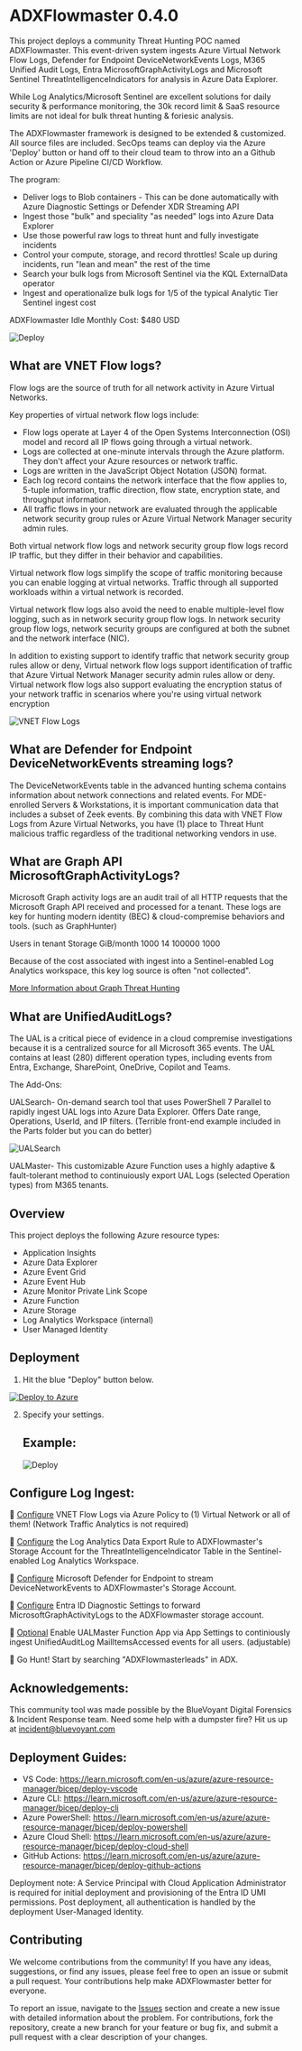 # ADXFlowmaster 0.4.0

This project deploys a community Threat Hunting POC named ADXFlowmaster. This event-driven system ingests Azure Virtual Network Flow Logs, Defender for Endpoint DeviceNetworkEvents Logs, M365 Unified Audit Logs, Entra MicrosoftGraphActivityLogs and Microsoft Sentinel ThreatIntelligenceIndicators for analysis in Azure Data Explorer.

While Log Analytics/Microsoft Sentinel are excellent solutions for daily security & performance monitoring, the 30k record limit & SaaS resource limits are not ideal for bulk threat hunting & foriesic analysis. 

The ADXFlowmaster framework is designed to be extended & customized. All source files are included. SecOps teams can deploy via the Azure 'Deploy' button or hand off to their cloud team to throw into an a Github Action or Azure Pipeline CI/CD Workflow. 

The program:

- Deliver logs to Blob containers - This can be done automatically with Azure Diagnostic Settings or Defender XDR Streaming API
- Ingest those "bulk" and speciality "as needed" logs into Azure Data Explorer
- Use those powerful raw logs to threat hunt and fully investigate incidents
- Control your compute, storage, and record throttles! Scale up during incidents, run "lean and mean" the rest of the time
- Search your bulk logs from Microsoft Sentinel via the KQL ExternalData operator
- Ingest and operationalize bulk logs for 1/5 of the typical Analytic Tier Sentinel ingest cost

ADXFlowmaster Idle Monthly Cost: $480 USD 

![Deploy](./Images/ADXFlowmaster.png)

## What are VNET Flow logs?

Flow logs are the source of truth for all network activity in Azure Virtual Networks.

Key properties of virtual network flow logs include:

- Flow logs operate at Layer 4 of the Open Systems Interconnection (OSI) model and record all IP flows going through a virtual network.
- Logs are collected at one-minute intervals through the Azure platform. They don't affect your Azure resources or network traffic.
- Logs are written in the JavaScript Object Notation (JSON) format.
- Each log record contains the network interface that the flow applies to, 5-tuple information, traffic direction, flow state, encryption state, and throughput information.
- All traffic flows in your network are evaluated through the applicable network security group rules or Azure Virtual Network Manager security admin rules.

Both virtual network flow logs and network security group flow logs record IP traffic, but they differ in their behavior and capabilities.

Virtual network flow logs simplify the scope of traffic monitoring because you can enable logging at virtual networks. Traffic through all supported workloads within a virtual network is recorded.

Virtual network flow logs also avoid the need to enable multiple-level flow logging, such as in network security group flow logs. In network security group flow logs, network security groups are configured at both the subnet and the network interface (NIC).

In addition to existing support to identify traffic that network security group rules allow or deny, Virtual network flow logs support identification of traffic that Azure Virtual Network Manager security admin rules allow or deny. Virtual network flow logs also support evaluating the encryption status of your network traffic in scenarios where you're using virtual network encryption

![VNET Flow Logs](./Images/vnetflowlogs.png)

## What are Defender for Endpoint DeviceNetworkEvents streaming logs?

The DeviceNetworkEvents table in the advanced hunting schema contains information about network connections and related events. For MDE-enrolled Servers & Workstations, it is important communication data that includes a subset of Zeek events. By combining this data with VNET Flow Logs from Azure Virtual Networks, you have (1) place to Threat Hunt malicious traffic regardless of the traditional networking vendors in use. 

## What are Graph API MicrosoftGraphActivityLogs?

Microsoft Graph activity logs are an audit trail of all HTTP requests that the Microsoft Graph API received and processed for a tenant.
These logs are key for hunting modern identity (BEC) & cloud-compremise behaviors and tools. (such as GraphHunter)

Users in tenant	Storage GiB/month
1000	            14
100000	         1000

Because of the cost associated with ingest into a Sentinel-enabled Log Analytics workspace, this key log source is often "not collected".

[More Information about Graph Threat Hunting](https://techcommunity.microsoft.com/t5/microsoft-security-experts-blog/hunting-with-microsoft-graph-activity-logs/ba-p/4234632#:~:text=Microsoft%20Graph%20activity%20logs%20provides%20a%20history%20of,and%20show%20how%20it%20can%20be%20used%20effectively.)

## What are UnifiedAuditLogs?

The UAL is a critical piece of evidence in a cloud compremise investigations because it is a centralized source for all Microsoft 365 events. The UAL contains at least (280) different operation types, including events from Entra, Exchange, SharePoint, OneDrive, Copilot and Teams. 

The Add-Ons:

UALSearch- On-demand search tool that uses PowerShell 7 Parallel to rapidly ingest UAL logs into Azure Data Explorer. Offers Date range, Operations, UserId, and IP filters. (Terrible front-end example included in the Parts folder but you can do better)

![UALSearch](./Images/ualsearch.png)

UALMaster- This customizable Azure Function uses a highly adaptive & fault-tolerant method to continuiously export UAL Logs (selected Operation types) from M365 tenants. 

## Overview

This project deploys the following Azure resource types:

- Application Insights
- Azure Data Explorer
- Azure Event Grid
- Azure Event Hub
- Azure Monitor Private Link Scope
- Azure Function
- Azure Storage
- Log Analytics Workspace (internal)
- User Managed Identity

## Deployment

1. Hit the blue "Deploy" button below.

[![Deploy to Azure](https://aka.ms/deploytoazurebutton)](https://portal.azure.com/#create/Microsoft.Template/uri/https%3A%2F%2Fgithub.com%2Fmsdirtbag%2FADXFlowmaster%2Fblob%2Fmain%2Fmain.json)

2. Specify your settings. 

   ## Example:

   ![Deploy](./Images/deployment.png)

## Configure Log Ingest:

🔻 [Configure](https://www.azadvertizer.net/azpolicyadvertizer/3e9965dc-cc13-47ca-8259-a4252fd0cf7b.html) VNET Flow Logs via Azure Policy to (1) Virtual Network or all of them! (Network Traffic Analytics is not required)

🔻 [Configure](https://learn.microsoft.com/en-us/azure/azure-monitor/logs/logs-data-export?tabs=portal#create-or-update-a-data-export-rule) the Log Analytics Data Export Rule to ADXFlowmaster's Storage Account for the ThreatIntelligenceIndicator Table in the Sentinel-enabled Log Analytics Workspace. 

🔻 [Configure](https://learn.microsoft.com/en-us/defender-endpoint/api/raw-data-export-storage) Microsoft Defender for Endpoint to stream DeviceNetworkEvents to ADXFlowmaster's Storage Account.

🔻 [Configure](https://learn.microsoft.com/en-us/graph/microsoft-graph-activity-logs-overview) Entra ID Diagnostic Settings to forward MicrosoftGraphActivityLogs to the ADXFlowmaster storage account. 

🔻 [Optional](https://learn.microsoft.com/en-us/purview/audit-log-investigate-accounts) Enable UALMaster Function App via App Settings to continiously ingest UnifiedAuditLog MailItemsAccessed events for all users. (adjustable)

🔻 Go Hunt! Start by searching "ADXFlowmasterleads" in ADX.

## Acknowledgements:

 This community tool was made possible by the BlueVoyant Digital Forensics & Incident Response team. Need some help with a dumpster fire? Hit us up at incident@bluevoyant.com

## Deployment Guides:

- VS Code: https://learn.microsoft.com/en-us/azure/azure-resource-manager/bicep/deploy-vscode
- Azure CLI: https://learn.microsoft.com/en-us/azure/azure-resource-manager/bicep/deploy-cli
- Azure PowerShell: https://learn.microsoft.com/en-us/azure/azure-resource-manager/bicep/deploy-powershell
- Azure Cloud Shell: https://learn.microsoft.com/en-us/azure/azure-resource-manager/bicep/deploy-cloud-shell
- GitHub Actions: https://learn.microsoft.com/en-us/azure/azure-resource-manager/bicep/deploy-github-actions

Deployment note: A Service Principal with Cloud Application Administrator is required for initial deployment and provisioning of the Entra ID UMI permissions. Post deployment, all authentication is handled by the deployment User-Managed Identity. 

## Contributing

We welcome contributions from the community! If you have any ideas, suggestions, or find any issues, please feel free to open an issue or submit a pull request. Your contributions help make ADXFlowmaster better for everyone.

To report an issue, navigate to the [Issues](https://github.com/msdirtbag/ADXFlowmaster/issues) section and create a new issue with detailed information about the problem. For contributions, fork the repository, create a new branch for your feature or bug fix, and submit a pull request with a clear description of your changes.
